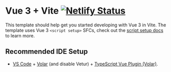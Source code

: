 # Vue 3 + Vite [![Netlify Status](https://api.netlify.com/api/v1/badges/5311526b-b70a-40c7-b481-1b5fa3b6d3bd/deploy-status)](https://app.netlify.com/sites/guitar-la-vuejs/deploys)


This template should help get you started developing with Vue 3 in Vite. The template uses Vue 3 `<script setup>` SFCs, check out the [script setup docs](https://v3.vuejs.org/api/sfc-script-setup.html#sfc-script-setup) to learn more.

## Recommended IDE Setup

- [VS Code](https://code.visualstudio.com/) + [Volar](https://marketplace.visualstudio.com/items?itemName=Vue.volar) (and disable Vetur) + [TypeScript Vue Plugin (Volar)](https://marketplace.visualstudio.com/items?itemName=Vue.vscode-typescript-vue-plugin).
